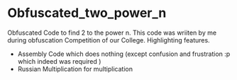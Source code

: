 Obfuscated_two_power_n
======================

Obfuscated Code to find 2 to the power n.
This code was wriiten by me during obfuscation Competition of our College.
Highlighting features.
* Assembly Code which does nothing (except confusion and frustration :p which indeed was required )
* Russian Multiplication for multiplication

